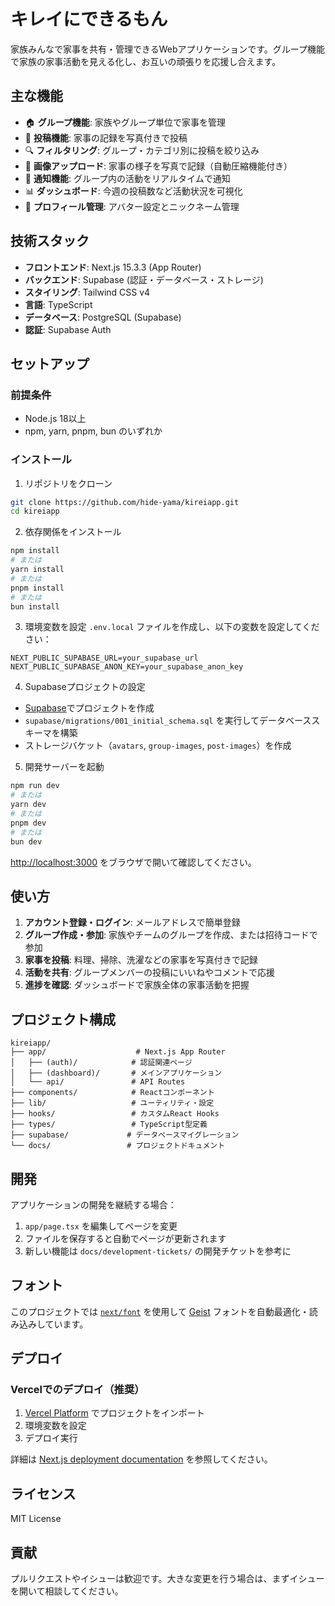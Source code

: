 # キレイにできるもん

家族みんなで家事を共有・管理できるWebアプリケーションです。グループ機能で家族の家事活動を見える化し、お互いの頑張りを応援し合えます。

## 主な機能

- 🏠 **グループ機能**: 家族やグループ単位で家事を管理
- 📝 **投稿機能**: 家事の記録を写真付きで投稿
- 🔍 **フィルタリング**: グループ・カテゴリ別に投稿を絞り込み
- 📸 **画像アップロード**: 家事の様子を写真で記録（自動圧縮機能付き）
- 🔔 **通知機能**: グループ内の活動をリアルタイムで通知
- 📊 **ダッシュボード**: 今週の投稿数など活動状況を可視化
- 👤 **プロフィール管理**: アバター設定とニックネーム管理

## 技術スタック

- **フロントエンド**: Next.js 15.3.3 (App Router)
- **バックエンド**: Supabase (認証・データベース・ストレージ)
- **スタイリング**: Tailwind CSS v4
- **言語**: TypeScript
- **データベース**: PostgreSQL (Supabase)
- **認証**: Supabase Auth

## セットアップ

### 前提条件

- Node.js 18以上
- npm, yarn, pnpm, bun のいずれか

### インストール

1. リポジトリをクローン
```bash
git clone https://github.com/hide-yama/kireiapp.git
cd kireiapp
```

2. 依存関係をインストール
```bash
npm install
# または
yarn install
# または
pnpm install
# または
bun install
```

3. 環境変数を設定
`.env.local` ファイルを作成し、以下の変数を設定してください：

```env
NEXT_PUBLIC_SUPABASE_URL=your_supabase_url
NEXT_PUBLIC_SUPABASE_ANON_KEY=your_supabase_anon_key
```

4. Supabaseプロジェクトの設定
- [Supabase](https://supabase.com)でプロジェクトを作成
- `supabase/migrations/001_initial_schema.sql` を実行してデータベーススキーマを構築
- ストレージバケット（`avatars`, `group-images`, `post-images`）を作成

5. 開発サーバーを起動
```bash
npm run dev
# または
yarn dev
# または
pnpm dev
# または
bun dev
```

[http://localhost:3000](http://localhost:3000) をブラウザで開いて確認してください。

## 使い方

1. **アカウント登録・ログイン**: メールアドレスで簡単登録
2. **グループ作成・参加**: 家族やチームのグループを作成、または招待コードで参加
3. **家事を投稿**: 料理、掃除、洗濯などの家事を写真付きで記録
4. **活動を共有**: グループメンバーの投稿にいいねやコメントで応援
5. **進捗を確認**: ダッシュボードで家族全体の家事活動を把握

## プロジェクト構成

```
kireiapp/
├── app/                    # Next.js App Router
│   ├── (auth)/            # 認証関連ページ
│   ├── (dashboard)/       # メインアプリケーション
│   └── api/               # API Routes
├── components/            # Reactコンポーネント
├── lib/                   # ユーティリティ・設定
├── hooks/                 # カスタムReact Hooks
├── types/                 # TypeScript型定義
├── supabase/             # データベースマイグレーション
└── docs/                 # プロジェクトドキュメント
```

## 開発

アプリケーションの開発を継続する場合：

1. `app/page.tsx` を編集してページを変更
2. ファイルを保存すると自動でページが更新されます
3. 新しい機能は `docs/development-tickets/` の開発チケットを参考に

## フォント

このプロジェクトでは [`next/font`](https://nextjs.org/docs/app/building-your-application/optimizing/fonts) を使用して [Geist](https://vercel.com/font) フォントを自動最適化・読み込みしています。

## デプロイ

### Vercelでのデプロイ（推奨）

1. [Vercel Platform](https://vercel.com/new) でプロジェクトをインポート
2. 環境変数を設定
3. デプロイ実行

詳細は [Next.js deployment documentation](https://nextjs.org/docs/app/building-your-application/deploying) を参照してください。

## ライセンス

MIT License

## 貢献

プルリクエストやイシューは歓迎です。大きな変更を行う場合は、まずイシューを開いて相談してください。